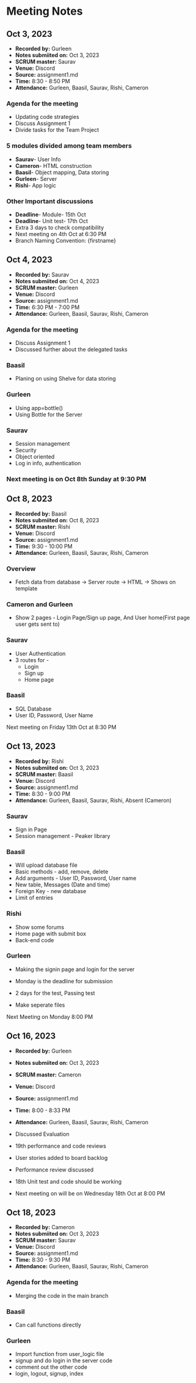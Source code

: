 # Meeting Notes

## Oct 3, 2023
* **Recorded by:** Gurleen   
* **Notes submiited on:** Oct 3, 2023  
* **SCRUM master:** Saurav
* **Venue:** Discord 
* **Source:** assignment1.md  
* **Time:** 8:30 - 8:50 PM  
* **Attendance:** Gurleen, Baasil, Saurav, Rishi, Cameron

### Agenda for the meeting
* Updating code strategies
* Discuss Assignment 1
* Divide tasks for the Team Project

### 5 modules divided among team members
* **Saurav**- User Info
* **Cameron**- HTML construction
* **Baasil**- Object mapping, Data storing
* **Gurleen**- Server
* **Rishi**- App logic

### Other Important discussions
* **Deadline**- Module- 15th Oct
* **Deadline**- Unit test- 17th Oct
* Extra 3 days to check compatibility 
* Next meeting on 4th Oct at 6:30 PM
* Branch Naming Convention: {firstname}


## Oct 4, 2023
* **Recorded by:** Saurav
* **Notes submiited on:** Oct 4, 2023  
* **SCRUM master:** Gurleen 
* **Venue:** Discord 
* **Source:** assignment1.md  
* **Time:** 6:30 PM - 7:00 PM  
* **Attendance:** Gurleen, Baasil, Saurav, Rishi, Cameron

### Agenda for the meeting
* Discuss Assignment 1
* Discussed further about the delegated tasks

### Baasil
* Planing on using Shelve for data storing

### Gurleen
* Using app=bottle()
* Using Bottle for the Server

### Saurav
* Session management
* Security
* Object oriented
* Log in info, authentication

### Next meeting is on Oct 8th Sunday at 9:30 PM

## Oct 8, 2023
* **Recorded by:** Baasil 
* **Notes submiited on:** Oct 8, 2023  
* **SCRUM master:** Rishi
* **Venue:** Discord 
* **Source:** assignment1.md  
* **Time:** 9:30 - 10:00 PM  
* **Attendance:** Gurleen, Baasil, Saurav, Rishi, Cameron

### Overview
* Fetch data from database -> Server route -> HTML -> Shows on template

### Cameron and Gurleen 
* Show 2 pages - Login Page/Sign up page, And User home(First page user gets sent to)

### Saurav 
* User Authentication
* 3 routes for - 
  * Login
  * Sign up
  * Home page

### Baasil
* SQL Database 
* User ID, Password, User Name

Next meeting on Friday 13th Oct at 8:30 PM

## Oct 13, 2023
* **Recorded by:** Rishi
* **Notes submiited on:** Oct 3, 2023  
* **SCRUM master:** Baasil
* **Venue:** Discord 
* **Source:** assignment1.md  
* **Time:** 8:30 - 9:00 PM  
* **Attendance:** Gurleen, Baasil, Saurav, Rishi, Absent (Cameron)

### Saurav
* Sign in Page
* Session management - Peaker library

### Baasil
* Will upload database file
* Basic methods - add, remove, delete
* Add arguments - User ID, Password, User name
* New table, Messages (Date and time)
* Foreign Key - new database
* Limit of entries

### Rishi
* Show some forums
* Home page with submit box
* Back-end code

### Gurleen
* Making the signin page and login for the server


* Monday is the deadline for submission
* 2 days for the test, Passing test
* Make seperate files

Next Meeting on Monday 8:00 PM

## Oct 16, 2023
* **Recorded by:** Gurleen
* **Notes submiited on:** Oct 3, 2023  
* **SCRUM master:** Cameron
* **Venue:** Discord 
* **Source:** assignment1.md  
* **Time:** 8:00 - 8:33 PM  
* **Attendance:** Gurleen, Baasil, Saurav, Rishi, Cameron

* Discussed Evaluation
* 19th performance and code reviews
* User stories added to board backlog
* Performance review discussed
* 18th Unit test and code should be working
* Next meeting on will be on Wednesday 18th Oct at 8:00 PM

## Oct 18, 2023
* **Recorded by:** Cameron
* **Notes submiited on:** Oct 3, 2023  
* **SCRUM master:** Saurav
* **Venue:** Discord 
* **Source:** assignment1.md  
* **Time:** 8:30 - 9:30 PM  
* **Attendance:** Gurleen, Baasil, Saurav, Rishi, Cameron

### Agenda for the meeting 
* Merging the code in the main branch

### Baasil
* Can call functions directly

### Gurleen
* Import function from user_logic file
* signup and do login in the server code
* comment out the other code
* login, logout, signup, index 





